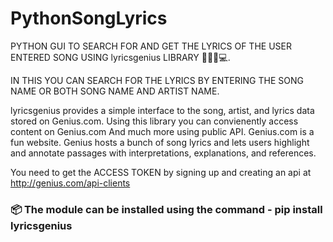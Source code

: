 # PythonSongLyrics
PYTHON GUI TO SEARCH FOR AND GET THE LYRICS OF THE USER ENTERED SONG USING lyricsgenius LIBRARY 🎻🎼🐍💻.

IN THIS YOU CAN SEARCH FOR THE LYRICS BY ENTERING THE SONG NAME OR BOTH SONG NAME AND ARTIST NAME.

lyricsgenius provides a simple interface to the song, artist, and lyrics data stored on Genius.com. Using this library you can convienently access content on Genius.com And much more using public API. Genius.com is a fun website. Genius hosts a bunch of song lyrics and lets users highlight and annotate passages with interpretations, explanations, and references.

You need to get the ACCESS TOKEN by signing up and creating an api at http://genius.com/api-clients

### 📦 The module can be installed using the command - pip install lyricsgenius
